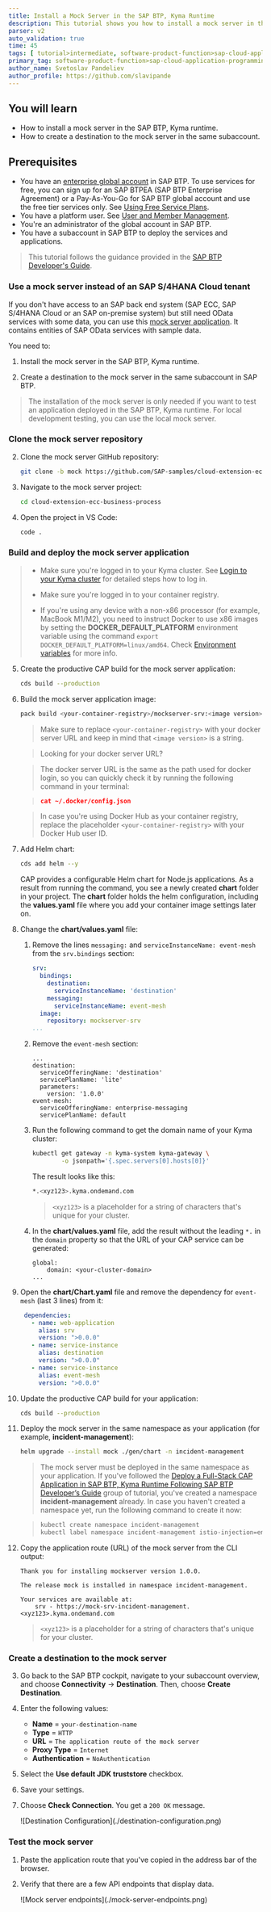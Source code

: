 ```yaml
---
title: Install a Mock Server in the SAP BTP, Kyma Runtime
description: This tutorial shows you how to install a mock server in the SAP BTP, Kyma runtime using Visual Studio Code and how to create a destination to the mock server in your SAP BTP subaccount.
parser: v2
auto_validation: true
time: 45
tags: [ tutorial>intermediate, software-product-function>sap-cloud-application-programming-model, programming-tool>node-js, software-product>sap-business-technology-platform]
primary_tag: software-product-function>sap-cloud-application-programming-model
author_name: Svetoslav Pandeliev
author_profile: https://github.com/slavipande
---
```


## You will learn

- How to install a mock server in the SAP BTP, Kyma runtime.
- How to create a destination to the mock server in the same subaccount.

## Prerequisites

- You have an [enterprise global account](https://help.sap.com/docs/btp/sap-business-technology-platform/getting-global-account#loiod61c2819034b48e68145c45c36acba6e) in SAP BTP. To use services for free, you can sign up for an SAP BTPEA (SAP BTP Enterprise Agreement) or a Pay-As-You-Go for SAP BTP global account and use the free tier services only. See [Using Free Service Plans](https://help.sap.com/docs/btp/sap-business-technology-platform/using-free-service-plans?version=Cloud).
- You have a platform user. See [User and Member Management](https://help.sap.com/docs/btp/sap-business-technology-platform/user-and-member-management).
- You're an administrator of the global account in SAP BTP.
- You have a subaccount in SAP BTP to deploy the services and applications.

> This tutorial follows the guidance provided in the [SAP BTP Developer's Guide](https://help.sap.com/docs/btp/btp-developers-guide/what-is-btp-developers-guide).

### Use a mock server instead of an SAP S/4HANA Cloud tenant

If you don't have access to an SAP back end system (SAP ECC, SAP S/4HANA Cloud or an SAP on-premise system) but still need OData services with some data, you can use this [mock server application](https://github.com/SAP-samples/cloud-extension-ecc-business-process/blob/mock/README.md). It contains entities of SAP OData services with sample data.

You need to:

1. Install the mock server in the SAP BTP, Kyma runtime.

2. Create a destination to the mock server in the same subaccount in SAP BTP.

> The installation of the mock server is only needed if you want to test an application deployed in the SAP BTP, Kyma runtime. For local development testing, you can use the local mock server.

### Clone the mock server repository

2. Clone the mock server GitHub repository:

    ```bash
    git clone -b mock https://github.com/SAP-samples/cloud-extension-ecc-business-process.git
    ```

3. Navigate to the mock server project:

    ```bash
    cd cloud-extension-ecc-business-process
    ```

4. Open the project in VS Code:

    ```bash
    code .
    ```

### Build and deploy the mock server application

>- Make sure you're logged in to your Kyma cluster. See [Login to your Kyma cluster](https://developers.sap.com/tutorials/deploy-to-kyma.html#a6e029c1-6e72-408b-bf5f-3b9dffba3499) for detailed steps how to log in.
>
>- Make sure you're logged in to your container registry.
>
>- If you're using any device with a non-x86 processor (for example, MacBook M1/M2), you need to instruct Docker to use x86 images by setting the **DOCKER_DEFAULT_PLATFORM** environment variable using the command `export DOCKER_DEFAULT_PLATFORM=linux/amd64`. Check [Environment variables](https://docs.docker.com/engine/reference/commandline/cli/#environment-variables) for more info.

5. Create the productive CAP build for the mock server application:

    ```bash
    cds build --production
    ```

6. Build the mock server application image:

    ```bash
    pack build <your-container-registry>/mockserver-srv:<image version> --path gen/srv --builder paketobuildpacks/builder-jammy-base --publish
    ```

    > Make sure to replace `<your-container-registry>` with your docker server URL and keep in mind that `<image version>` is a string. 

    > Looking for your docker server URL?
    
    > The docker server URL is the same as the path used for docker login, so you can quickly check it by running the following command in your terminal:

    > ```json
    > cat ~/.docker/config.json
    > ```

    > In case you're using Docker Hub as your container registry, replace the placeholder `<your-container-registry>` with your Docker Hub user ID.


1. Add Helm chart: 

    ```bash
    cds add helm --y
    ```

    CAP provides a configurable Helm chart for Node.js applications. As a result from running the command, you see a newly created **chart** folder in your project. The **chart** folder holds the helm configuration, including the **values.yaml** file where you add your container image settings later on.

2. Change the **chart/values.yaml** file:

    1. Remove the lines `messaging:` and `serviceInstanceName: event-mesh` from the `srv.bindings` section:

        ```yaml
        srv:
          bindings:
            destination:
              serviceInstanceName: 'destination'
            messaging:
              serviceInstanceName: event-mesh
          image:
            repository: mockserver-srv
        ...
        ```
    2. Remove the `event-mesh` section:

        ```yaml[7-9]
        ...
        destination:
          serviceOfferingName: 'destination'
          servicePlanName: 'lite'
          parameters:
            version: '1.0.0'
        event-mesh:
          serviceOfferingName: enterprise-messaging
          servicePlanName: default
        ```

    4. Run the following command to get the domain name of your Kyma cluster:

        ```bash
        kubectl get gateway -n kyma-system kyma-gateway \
                -o jsonpath='{.spec.servers[0].hosts[0]}'
        ```

        The result looks like this:

        ```bash
        *.<xyz123>.kyma.ondemand.com
        ```

        > `<xyz123>` is a placeholder for a string of characters that's unique for your cluster.

    5. In the **chart/values.yaml** file, add the result without the leading `*.` in the `domain` property so that the URL of your CAP service can be generated:

        ```yaml[2]
        global:
            domain: <your-cluster-domain>
        ...
        ```

1. Open the **chart/Chart.yaml** file and remove the dependency for `event-mesh` (last 3 lines) from it:

    ```yaml
     dependencies:
       - name: web-application
         alias: srv
         version: ">0.0.0"
       - name: service-instance
         alias: destination
         version: ">0.0.0"
       - name: service-instance
         alias: event-mesh
         version: ">0.0.0"
    ```

1. Update the productive CAP build for your application: 

    ```bash
    cds build --production
    ```

2. Deploy the mock server in the same namespace as your application (for example, **incident-management**):

    ```bash
    helm upgrade --install mock ./gen/chart -n incident-management
    ```

    > The mock server must be deployed in the same namespace as your application. If you've followed the [Deploy a Full-Stack CAP Application in SAP BTP, Kyma Runtime Following SAP BTP Developer’s Guide](https://developers.sap.com/group.deploy-full-stack-cap-kyma-runtime.html) group of tutorial, you've created a namespace **incident-management** already. In case you haven't created a namespace yet, run the following command to create it now:
    
    > ```bash
    > kubectl create namespace incident-management
    > kubectl label namespace incident-management istio-injection=enabled
    > ```

3. Copy the application route (URL) of the mock server from the CLI output:

    ```bash[6]
    Thank you for installing mockserver version 1.0.0.

    The release mock is installed in namespace incident-management.

    Your services are available at:
        srv - https://mock-srv-incident-management.<xyz123>.kyma.ondemand.com
    ```

    > `<xyz123>` is a placeholder for a string of characters that's unique for your cluster.

### Create a destination to the mock server

3. Go back to the SAP BTP cockpit, navigate to your subaccount overview, and choose **Connectivity** &rarr; **Destination**. Then, choose **Create Destination**.

1. Enter the following values:

      - **Name** = `your-destination-name`
      - **Type** = `HTTP`
      - **URL** = `The application route of the mock server`
      - **Proxy Type** = `Internet`
      - **Authentication** = `NoAuthentication`

2. Select the **Use default JDK truststore** checkbox.

3. Save your settings.

4. Choose **Check Connection**. You get a `200 OK` message.

    <!-- border; size:540px --> ![Destination Configuration](./destination-configuration.png)

### Test the mock server

1. Paste the application route that you've copied in the address bar of the browser.

2. Verify that there are a few API endpoints that display data.

    <!-- border; size:540px --> ![Mock server endpoints](./mock-server-endpoints.png)
